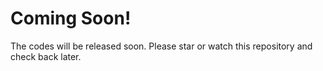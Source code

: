 # Coming Soon!
The codes will be released soon. Please star or watch this repository and check back later. 

